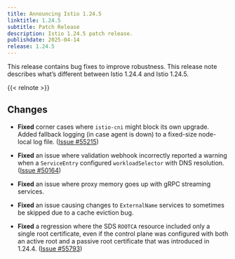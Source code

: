 ```yaml
---
title: Announcing Istio 1.24.5
linktitle: 1.24.5
subtitle: Patch Release
description: Istio 1.24.5 patch release.
publishdate: 2025-04-14
release: 1.24.5
---
```



This release contains bug fixes to improve robustness. This release note describes what’s different between Istio 1.24.4 and Istio 1.24.5.

{{< relnote >}}

## Changes

- **Fixed** corner cases where `istio-cni` might block its own upgrade. Added fallback logging (in case agent is down) to a fixed-size node-local log file.
  ([Issue #55215](https://github.com/istio/istio/issues/55215))

- **Fixed** an issue where validation webhook incorrectly reported a warning when a `ServiceEntry` configured `workloadSelector` with DNS resolution.
  ([Issue #50164](https://github.com/istio/istio/issues/50164))

- **Fixed** an issue where proxy memory goes up with gRPC streaming services.

- **Fixed** an issue causing changes to `ExternalName` services to sometimes be skipped due to a cache eviction bug.

- **Fixed** a regression where the SDS `ROOTCA` resource included only a single root certificate, even if the control plane
  was configured with both an active root and a passive root certificate that was introduced in 1.24.4.
  ([Issue #55793](https://github.com/istio/istio/issues/55793))
